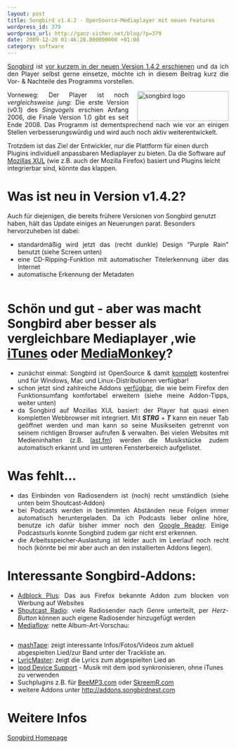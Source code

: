 ```yaml
---
layout: post
title: Songbird v1.4.2 - OpenSource-Mediaplayer mit neuen Features
wordpress_id: 379
wordpress_url: http://ganz-sicher.net/blog/?p=379
date: 2009-12-28 01:46:28.000000000 +01:00
category: software
---
```

<p style="text-align: justify;"><a href="http://getsongbird.com/">Songbird</a> ist <a href="http://blog.songbirdnest.com/2009/12/22/songbird-1-4-2-is-posted/" target="_blank">vor kurzem in der neuen Version 1.4.2 erschienen</a> und da ich den Player selbst gerne einsetze, möchte ich in diesem Beitrag kurz die Vor- &amp; Nachteile des Programms vorstellen.</p>
<img style="float:right; margin-left: 20px;" title="songbird logo" src="{{site.url}}/wp-content/uploads/songbird_logo.png" alt="songbird logo" width="208" height="68" />
<p style="text-align: justify;"><!--more-->Vorneweg: Der Player ist noch <em>vergleichsweise jung</em>: Die erste Version (v0.1) des <em>Singvogels</em> erschien Anfang 2006, die Finale Version 1.0 gibt es seit Ende 2008. Das Programm ist dementsprechend nach wie vor an einigen Stellen verbesserungswürdig und wird auch noch aktiv weiterentwickelt.</p>
Trotzdem ist das Ziel der Entwickler, <em>nur</em> die Plattform für einen durch Plugins individuell anpassbaren Mediaplayer zu bieten. Da die Software auf <a href="http://de.wikipedia.org/wiki/XML_User_Interface_Language" target="_blank">Mozillas XUL</a> (wie z.B. auch der Mozilla Firefox) basiert und Plugins leicht integrierbar sind, könnte das klappen.

<div style="text-align: center">
	<img class="borderimg" title="songbird player screen" src="{{site.url}}/wp-content/uploads/songbird-player-screen.jpg" alt=""  />
</div>


Was ist neu in Version v1.4.2?
==============================

Auch für diejenigen, die bereits frühere Versionen von Songbird genutzt haben, hält das Update einiges an Neuerungen parat. Besonders hervorzuheben ist dabei:

<ul>
	<li style="text-align: justify;">standardmäßig wird jetzt das (recht dunkle) Design "Purple Rain" benutzt (siehe Screen unten)</li>
	<li style="text-align: justify;">eine CD-Ripping-Funktion mit automatischer Titelerkennung über das Internet</li>
	<li style="text-align: justify;">automatische Erkennung der Metadaten</li>
</ul>

<div style="text-align: center">
<img class="borderimg" title="cds rippen mit songbird" src="{{site.url}}/wp-content/uploads/cds-rippen-mit-songbird.png" alt="" />
</div>

Schön und gut - aber was macht Songbird aber besser als vergleichbare Mediaplayer ,wie [iTunes](http://www.apple.com/itunes/) oder [MediaMonkey](http://www.mediamonkey.com/)?
======================================================================================================================================================================================

<ul>
	<li style="text-align: justify;">zunächst einmal: Songbird ist OpenSource &amp; damit <span style="text-decoration: underline;">komplett</span> kostenfrei und für Windows, Mac und Linux-Distributionen verfügbar!</li>
	<li style="text-align: justify;">schon jetzt sind zahlreiche Addons <a href="http://addons.songbirdnest.com/" target="_blank">verfügbar</a>, die wie beim Firefox den Funktionsumfang komfortabel erweitern (siehe meine Addon-Tipps, weiter unten)</li>
	<li style="text-align: justify;">da Songbird auf Mozillas XUL basiert: der Player hat quasi einen kompletten Webbrowser mit integriert. Mit <em><strong>STRG</strong></em> +<em><strong> T</strong></em> kann ein neuer Tab geöffnet werden und man kann so seine Musikseiten getrennt von seinem richtigen Browser aufrufen &amp; verwalten. Bei vielen Websites mit Medieninhalten (z.B. <a href="http://www.last.fm" target="_blank">last.fm</a>) werden die Musikstücke zudem automatisch erkannt und im unteren Fensterbereich aufgelistet.</li>
</ul>


Was fehlt...
============

<ul>
	<li style="text-align: justify;">das Einbinden von Radiosendern ist (noch) recht umständlich (siehe unten beim Shoutcast-Addon)</li>
	<li style="text-align: justify;">bei Podcasts werden in bestimmten Abständen neue Folgen immer automatisch heruntergeladen. Da ich Podcasts lieber online höre, benutze ich dafür bisher immer noch den <a href="http://www.google.com/reader/" target="_blank">Google Reader</a>. Einige Podcastsurls konnte Songbird zudem gar nicht erst erkennen.</li>
	<li style="text-align: justify;">die Arbeitsspeicher-Auslastung ist leider auch im Leerlauf noch recht hoch (könnte bei mir aber auch an den installierten Addons liegen).</li>
</ul>


Interessante Songbird-Addons:
=============================

<ul>
	<li style="text-align: justify;"><a href="http://addons.songbirdnest.com/addon/5" target="_blank">Adblock Plus</a>: Das aus Firefox bekannte Addon zum blocken von Werbung auf Websites</li>
	<li style="text-align: justify;"><a href="http://addons.songbirdnest.com/addon/1205" target="_blank">Shoutcast Radio</a>: viele Radiosender nach Genre unterteilt, per <em>Herz-Button </em>können auch eigene Radiosender hinzugefügt werden</li>
	<li style="text-align: justify;"><a href="http://addons.songbirdnest.com/addon/238" target="_blank">Mediaflow</a>: nette Album-Art-Vorschau:</li>
</ul>
<img class="borderimg" title="songbird mediaflow addon" src="{{site.url}}/wp-content/uploads/songbird-mediaflow-addon.png" alt="" />
<ul>
	<li><a href="http://addons.songbirdnest.com/addon/73" target="_blank">mashTape</a>: zeigt interessante Infos/Fotos/Videos zum aktuell abgespielten Lied/zur Band unter der Trackliste an.</li>
	<li><a href="http://addons.songbirdnest.com/addon/1230" target="_blank">LyricMaster</a>: zeigt die Lyrics zum abgespielten Lied an</li>
	<li><a href="http://addons.songbirdnest.com/addon/12" target="_blank">ipod Device Support</a> - Musik mit dem ipod synkronisieren, ohne iTunes zu verwenden</li>
	<li>Suchplugins z.B. für <a href="http://addons.songbirdnest.com/addon/1748" target="_blank">BeeMP3.com</a> oder <a href="http://addons.songbirdnest.com/addon/41" target="_blank">SkreemR.com</a></li>
	<li style="text-align: justify;">weitere Addons unter <a href="http://addons.songbirdnest.com" target="_blank">http://addons.songbirdnest.com</a></li>
</ul>

Weitere Infos
=============

[Songbird Homepage](http://getsongbird.com/)
